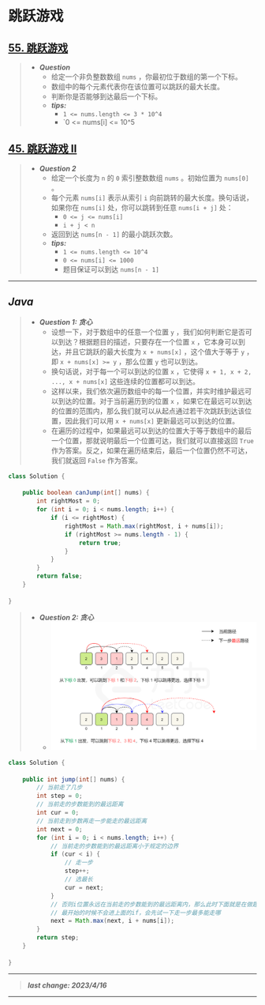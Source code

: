 # 跳跃游戏

## [55. 跳跃游戏](https://leetcode.cn/problems/jump-game/)

> - ***Question***
>   - 给定一个非负整数数组 `nums` ，你最初位于数组的第一个下标。
>   - 数组中的每个元素代表你在该位置可以跳跃的最大长度。
>   - 判断你是否能够到达最后一个下标。
>   - ***tips:***
>     - `1 <= nums.length <= 3 * 10^4`
>     - `0 <= nums[i] <= 10^5

## [45. 跳跃游戏 II](https://leetcode.cn/problems/jump-game-ii/)

> - ***Question 2***
>   - 给定一个长度为 `n` 的 `0` 索引整数数组 `nums` 。初始位置为 `nums[0]` 。
>   - 每个元素 `nums[i]` 表示从索引 `i` 向前跳转的最大长度。换句话说，如果你在 `nums[i]` 处，你可以跳转到任意 `nums[i + j]` 处：
>     - `0 <= j <= nums[i]`
>     - `i + j < n`
>   - 返回到达 `nums[n - 1]` 的最小跳跃次数。
>   - ***tips:***
>     - `1 <= nums.length <= 10^4`
>     - `0 <= nums[i] <= 1000`
>     - 题目保证可以到达 `nums[n - 1]`

---

## *Java*

> - ***Question 1: 贪心***
>   - 设想一下，对于数组中的任意一个位置 `y` ，我们如何判断它是否可以到达？根据题目的描述，只要存在一个位置 `x` ，它本身可以到达，并且它跳跃的最大长度为 `x + nums[x]` ，这个值大于等于 `y` ，即 `x + nums[x] >= y` ，那么位置 `y` 也可以到达。
>   - 换句话说，对于每一个可以到达的位置 `x` ，它使得 `x + 1, x + 2, ..., x + nums[x]` 这些连续的位置都可以到达。
>   - 这样以来，我们依次遍历数组中的每一个位置，并实时维护最远可以到达的位置。对于当前遍历到的位置 `x` ，如果它在最远可以到达的位置的范围内，那么我们就可以从起点通过若干次跳跃到达该位置，因此我们可以用 `x + nums[x]` 更新最远可以到达的位置。
>   - 在遍历的过程中，如果最远可以到达的位置大于等于数组中的最后一个位置，那就说明最后一个位置可达，我们就可以直接返回 `True` 作为答案。反之，如果在遍历结束后，最后一个位置仍然不可达，我们就返回 `False` 作为答案。

```java
class Solution {
    
    public boolean canJump(int[] nums) {
        int rightMost = 0;
        for (int i = 0; i < nums.length; i++) {
            if (i <= rightMost) {
                rightMost = Math.max(rightMost, i + nums[i]);
                if (rightMost >= nums.length - 1) {
                    return true;
                }
            }
        }
        return false;
    }
    
}
```

> - ***Question 2: 贪心***
>   - ![image](images/跳跃游戏II.png)

```java
class Solution {
    
    public int jump(int[] nums) {
        // 当前走了几步
        int step = 0;
        // 当前走的步数能到的最远距离
        int cur = 0;
        // 当前走到步数再走一步能走的最远距离
        int next = 0;
        for (int i = 0; i < nums.length; i++) {
            // 当前走的步数能到的最远距离小于规定的边界
            if (cur < i) {
                // 走一步
                step++;
                // 选最长
                cur = next;
            }
            // 否则i位置永远在当前走的步数能到的最远距离内，那么此时下面就是在做题解中那幅图中从下标1出发还是下标2出发的选择，是合理的，且必定能为下一步选出跳最远的位置
            // 最开始的时候不会进上面的if，会先试一下走一步最多能走哪
            next = Math.max(next, i + nums[i]);
        }
        return step;
    }
    
} 
```

---

> ***last change: 2023/4/16***

---
